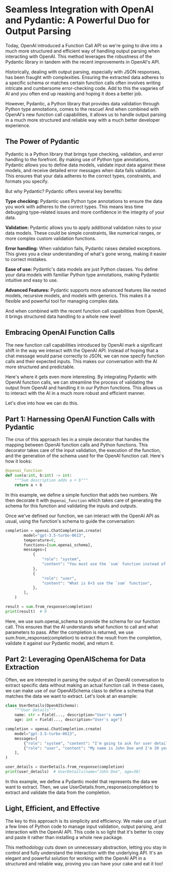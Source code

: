 # Seamless Integration with OpenAI and Pydantic: A Powerful Duo for Output Parsing

Today, OpenAI introduced a Function Call API so we're going to dive into a much more structured and efficient way of handling output parsing when interacting with OpenAI. This method leverages the robustness of the Pydantic library in tandem with the recent improvements in OpenAI's API.

Historically, dealing with output parsing, especially with JSON responses, has been fraught with complexities. Ensuring the extracted data adheres to a specific schema or matches certain function calls often involves writing intricate and cumbersome error-checking code. Add to this the vagaries of AI and you often end up reasking and hoping it does a better job.

However, Pydantic, a Python library that provides data validation through Python type annotations, comes to the rescue! And when combined with OpenAI's new function call capabilities, it allows us to handle output parsing in a much more structured and reliable way with a much better developer experience.

## The Power of Pydantic

Pydantic is a Python library that brings type checking, validation, and error handling to the forefront. By making use of Python type annotations, Pydantic allows you to define data models, validate input data against these models, and receive detailed error messages when data fails validation. This ensures that your data adheres to the correct types, constraints, and formats you specify.

But why Pydantic? Pydantic offers several key benefits:

**Type checking:** Pydantic uses Python type annotations to ensure the data you work with adheres to the correct types. This means less time debugging type-related issues and more confidence in the integrity of your data.

**Validation:** Pydantic allows you to apply additional validation rules to your data models. These could be simple constraints, like numerical ranges, or more complex custom validation functions.

**Error handling:** When validation fails, Pydantic raises detailed exceptions. This gives you a clear understanding of what's gone wrong, making it easier to correct mistakes.

**Ease of use:** Pydantic's data models are just Python classes. You define your data models with familiar Python type annotations, making Pydantic intuitive and easy to use.

**Advanced Features:** Pydantic supports more advanced features like nested models, recursive models, and models with generics. This makes it a flexible and powerful tool for managing complex data.

And when combined with the recent function call capabilities from OpenAI, it brings structured data handling to a whole new level!

## Embracing OpenAI Function Calls

The new function call capabilities introduced by OpenAI mark a significant shift in the way we interact with the OpenAI API. Instead of hoping that a chat message would parse correctly to JSON, we can now specify function calls and their expected inputs. This makes our conversation with the AI more structured and predictable.

Here's where it gets even more interesting. By integrating Pydantic with OpenAI function calls, we can streamline the process of validating the output from OpenAI and handling it in our Python functions. This allows us to interact with the AI in a much more robust and efficient manner.

Let's dive into how we can do this.

## Part 1: Harnessing OpenAI Function Calls with Pydantic

The crux of this approach lies in a simple decorator that handles the mapping between OpenAI function calls and Python functions. This decorator takes care of the input validation, the execution of the function, and the generation of the schema used for the OpenAI function call. Here's how it looks:

```python
@openai_function
def sum(a:int, b:int) -> int:
    """Sum description adds a + b"""
    return a + b
```

In this example, we define a simple function that adds two numbers. We then decorate it with `@openai_function` which takes care of generating the schema for this function and validating the inputs and outputs.

Once we've defined our function, we can interact with the OpenAI API as usual, using the function's schema to guide the conversation:

```python
completion = openai.ChatCompletion.create(
        model="gpt-3.5-turbo-0613",
        temperature=0,
        functions=[sum.openai_schema],
        messages=[
            {
                "role": "system",
                "content": "You must use the `sum` function instead of adding yourself.",
            },
            {
                "role": "user",
                "content": "What is 6+3 use the `sum` function",
            },
        ],
    )

result = sum.from_response(completion)
print(result)  # 9
```

Here, we use sum.openai_schema to provide the schema for our function call. This ensures that the AI understands what function to call and what parameters to pass. After the completion is returned, we use sum.from_response(completion) to extract the result from the completion, validate it against our Pydantic model, and return it.

## Part 2: Leveraging OpenAISchema for Data Extraction

Often, we are interested in parsing the output of an OpenAI conversation to extract specific data without making an actual function call. In these cases, we can make use of our OpenAISchema class to define a schema that matches the data we want to extract. Let's look at an example:

```python
class UserDetails(OpenAISchema):
    """User Details"""
    name: str = Field(..., description="User's name")
    age: int = Field(..., description="User's age")

completion = openai.ChatCompletion.create(
    model="gpt-3.5-turbo-0613",
    messages=[
        {"role": "system", "content": "I'm going to ask for user details. Use UserDetails to parse this data."},
        {"role": "user", "content": "My name is John Doe and I'm 30 years old."},
    ],
)

user_details = UserDetails.from_response(completion)
print(user_details)  # UserDetails(name="John Doe", age=30)
```

In this example, we define a Pydantic model that represents the data we want to extract. Then, we use UserDetails.from_response(completion) to extract and validate the data from the completion.

## Light, Efficient, and Effective

The key to this approach is its simplicity and efficiency. We make use of just a few lines of Python code to manage input validation, output parsing, and interaction with the OpenAI API. This code is so light that it's better to copy and paste it rather than installing a whole new package.

This methodology cuts down on unnecessary abstraction, letting you stay in control and fully understand the interaction with the underlying API. It's an elegant and powerful solution for working with the OpenAI API in a structured and reliable way, proving you can have your cake and eat it too!
